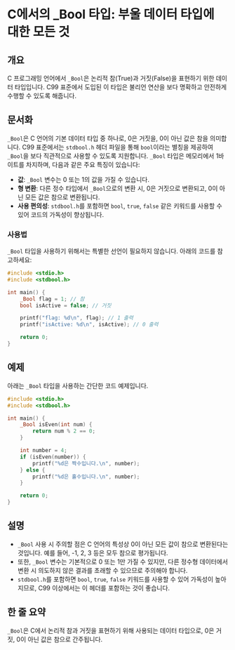 <!--
Meta Description: # C에서의 _Bool 타입: 부울 데이터 타입에 대한 모든 것 ## 개요 C 프로그래밍 언어에서 `_Bool`은 논리적 참(True)과 거짓(False)을 표현하기 위한 데이터 타입입니다. C99 표준에서 도입된 이 타입은 불리언 연산을 보다 명확하고 안전하게 수행할...
Meta Keywords: _bool, stdbool, 데이터, false, bool
-->

# C에서의 _Bool 타입: 부울 데이터 타입에 대한 모든 것

## 개요
C 프로그래밍 언어에서 `_Bool`은 논리적 참(True)과 거짓(False)을 표현하기 위한 데이터 타입입니다. C99 표준에서 도입된 이 타입은 불리언 연산을 보다 명확하고 안전하게 수행할 수 있도록 해줍니다.

## 문서화
`_Bool`은 C 언어의 기본 데이터 타입 중 하나로, 0은 거짓을, 0이 아닌 값은 참을 의미합니다. C99 표준에서는 `stdbool.h` 헤더 파일을 통해 `bool`이라는 별칭을 제공하여 `_Bool`을 보다 직관적으로 사용할 수 있도록 지원합니다. `_Bool` 타입은 메모리에서 1바이트를 차지하며, 다음과 같은 주요 특징이 있습니다:

- **값**: `_Bool` 변수는 0 또는 1의 값을 가질 수 있습니다. 
- **형 변환**: 다른 정수 타입에서 `_Bool`으로의 변환 시, 0은 거짓으로 변환되고, 0이 아닌 모든 값은 참으로 변환됩니다.
- **사용 편의성**: `stdbool.h`를 포함하면 `bool`, `true`, `false` 같은 키워드를 사용할 수 있어 코드의 가독성이 향상됩니다.

### 사용법
`_Bool` 타입을 사용하기 위해서는 특별한 선언이 필요하지 않습니다. 아래의 코드를 참고하세요:

```c
#include <stdio.h>
#include <stdbool.h>

int main() {
    _Bool flag = 1; // 참
    bool isActive = false; // 거짓

    printf("flag: %d\n", flag); // 1 출력
    printf("isActive: %d\n", isActive); // 0 출력

    return 0;
}
```

## 예제
아래는 `_Bool` 타입을 사용하는 간단한 코드 예제입니다.

```c
#include <stdio.h>
#include <stdbool.h>

int main() {
    _Bool isEven(int num) {
        return num % 2 == 0;
    }

    int number = 4;
    if (isEven(number)) {
        printf("%d은 짝수입니다.\n", number);
    } else {
        printf("%d은 홀수입니다.\n", number);
    }

    return 0;
}
```

## 설명
- `_Bool` 사용 시 주의할 점은 C 언어의 특성상 0이 아닌 모든 값이 참으로 변환된다는 것입니다. 예를 들어, -1, 2, 3 등은 모두 참으로 평가됩니다.
- 또한, `_Bool` 변수는 기본적으로 0 또는 1만 가질 수 있지만, 다른 정수형 데이터에서 변환 시 의도하지 않은 결과를 초래할 수 있으므로 주의해야 합니다.
- `stdbool.h`를 포함하면 `bool`, `true`, `false` 키워드를 사용할 수 있어 가독성이 높아지므로, C99 이상에서는 이 헤더를 포함하는 것이 좋습니다.

## 한 줄 요약
`_Bool`은 C에서 논리적 참과 거짓을 표현하기 위해 사용되는 데이터 타입으로, 0은 거짓, 0이 아닌 값은 참으로 간주됩니다.